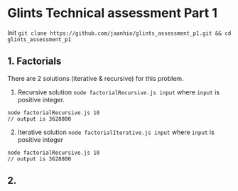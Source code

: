 # Glints Technical assessment Part 1

Init
`git clone https://github.com/jaanhio/glints_assessment_p1.git && cd glints_assessment_p1`

## 1. Factorials

There are 2 solutions (iterative & recursive) for this problem.

1. Recursive solution
`node factorialRecursive.js input` where `input` is positive integer.
```
node factorialRecursive.js 10
// output is 3628800
```

2. Iterative solution
`node factorialIterative.js input` where `input` is positive integer
```
node factorialRecursive.js 10
// output is 3628800
```

## 2. 